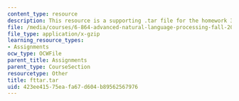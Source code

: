 ```yaml
---
content_type: resource
description: This resource is a supporting .tar file for the homework 3.
file: /media/courses/6-864-advanced-natural-language-processing-fall-2005/423ee41575eafa67d604b89562567976_fttar.tar
file_type: application/x-gzip
learning_resource_types:
- Assignments
ocw_type: OCWFile
parent_title: Assignments
parent_type: CourseSection
resourcetype: Other
title: fttar.tar
uid: 423ee415-75ea-fa67-d604-b89562567976
---
```

